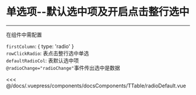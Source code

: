 # 单选项--默认选中项及开启点击整行选中

---

<common-code-format description="在组件中需配置：firstColumn: { type: 'index', label: '序列' }">
  <docsComponents-TTable-radioDefault slot="source"></docsComponents-TTable-radioDefault>
在组件中需配置

`firstColumn`: { type: 'radio' }<br/>
`rowClickRadio`: 表点击整行选中单选<br/>
`defaultRadioCol`: 表默认选中项<br/>
`@radioChange="radioChange"`事件传出选中是数据

<<< @/docs/.vuepress/components/docsComponents/TTable/radioDefault.vue

</common-code-format>
